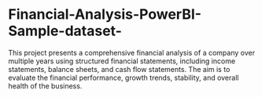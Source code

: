 # Financial-Analysis-PowerBI-Sample-dataset-
This project presents a comprehensive financial analysis of a company over multiple years using structured financial statements, including income statements, balance sheets, and cash flow statements. The aim is to evaluate the financial performance, growth trends, stability, and overall health of the business.
